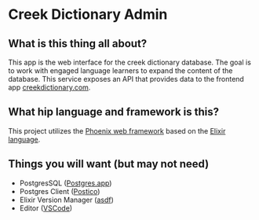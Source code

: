 # Creek Dictionary Admin

## What is this thing all about?

This app is the web interface for the creek dictionary database. The goal is to work with engaged language learners to expand the content of the database. This service exposes an API that provides data to the frontend app [creekdictionary.com](https://creekdictionary.com).

## What hip language and framework is this?

This project utilizes the [Phoenix web framework](http://www.phoenixframework.org/) based on the [Elixir language](https://elixir-lang.org/).

## Things you will want (but may not need)

- PostgresSQL ([Postgres.app](https://postgresapp.com/))
- Postgres Client ([Postico](https://eggerapps.at/postico/))
- Elixir Version Manager ([asdf](https://asdf-vm.com/#/))
- Editor ([VSCode](https://code.visualstudio.com/))

